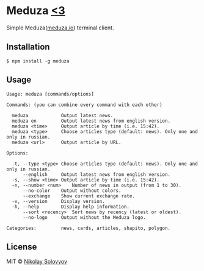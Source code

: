# Meduza [<3](https://meduza.io/shapito/2015/06/02/vyshel-neofitsialnyy-terminalnyy-klient-meduzy)

Simple Meduza([meduza.io](https://meduza.io)) terminal client.

## Installation

    $ npm install -g meduza

## Usage

```
Usage: meduza [commands/options]

Commands: (you can combine every command with each other)

  meduza           	Output latest news.
  meduza en        	Output latest news from english version.
  meduza <time>    	Output article by time (i.e. 15:42).
  meduza <type>    	Choose articles type (default: news). Only one and only in russian.
  meduza <url>     	Output article by URL.

Options:

  -t, --type <type>	Choose articles type (default: news). Only one and only in russian.
      --english    	Output latest news from english version.
  -s, --show <time>	Output article by time (i.e. 15:42).
  -n, --number <num>	Number of news in output (from 1 to 30).
      --no-color   	Output without colors.
      --exchange   	Show current exchange rate.
  -v, --version    	Display version.
  -h, --help       	Display help information.
      --sort <recency>	Sort news by recency (latest or oldest).
      --no-logo     Output without the Meduza logo.

Categories:        	news, cards, articles, shapito, polygon.
```

## License

MIT © [Nikolay Solovyov](http://ozio.io)
